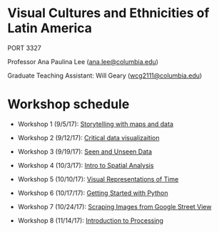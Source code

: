 # Visual Cultures and Ethnicities of Latin America

PORT 3327

Professor Ana Paulina Lee (ana.lee@columbia.edu)

Graduate Teaching Assistant: Will Geary (wcg2111@columbia.edu)

# Workshop schedule

- Workshop 1 (9/5/17): [Storytelling with maps and data](https://docs.google.com/a/columbia.edu/presentation/d/1byvQ3be9-HvHNU1984aPqAJAatCVodg0SBZgBlxi7Jc/edit?usp=sharing)

- Workshop 2 (9/12/17): [Critical data visualizaition](https://docs.google.com/a/columbia.edu/presentation/d/1aYUIGCkixFJ1WQ2I2p5goWrNb3jSGmmQ4-2wVCvihDA/edit?usp=sharing)

- Workshop 3 (9/19/17): [Seen and Unseen Data](https://docs.google.com/a/columbia.edu/presentation/d/1kL-6ccoGIEnkvvvCaxZPQewhmCYLv6c7uA3LoT6Spf8/edit?usp=sharing)

- Workshop 4 (10/3/17): [Intro to Spatial Analysis](https://docs.google.com/a/columbia.edu/presentation/d/1NbXchMPNaOqeRrebKAmIpkW5X5iplaFZtbbfdnzK96U/edit?usp=sharing)

- Workshop 5 (10/10/17): [Visual Representations of Time](https://docs.google.com/a/columbia.edu/presentation/d/13hccPeWn36Bvuciw-ZWg4oE5vZWPcIkme7zvSR0-FeQ/edit?usp=sharing)

- Workshop 6 (10/17/17): [Getting Started with Python](https://docs.google.com/a/columbia.edu/presentation/d/1AYydw8XOp8e-qgw9R1Fuwlk68F7Gzj_Lg08IuAzxJ-I/edit?usp=sharing)

- Workshop 7 (10/24/17): [Scraping Images from Google Street View](https://github.com/willgeary/VisualCulturesLatinAmerica/blob/master/notebooks/Scraping%20Images%20from%20Google%20Street%20View.ipynb)

- Workshop 8 (11/14/17): [Introduction to Processing](https://docs.google.com/a/columbia.edu/presentation/d/e/2PACX-1vQZmseP2ucNydEiW2XwiFuPjvOOPwshrNP6OJXP2KrDRAsiL-adlXLNSmlV4xSbzotytoEHp_XMCNas/pub?start=false&loop=false&delayms=3000)

